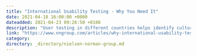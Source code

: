 ```yaml
---
title: "International Usability Testing - Why You Need It"
date: 2021-04-18 16:00:00 +0000
dateadded: 2021-04-23 09:26:50 +0100
description: "User testing in different countries helps identify culturally specific usability issues. Testing correctly and at the right time will help you thrive in a new market."
link: "https://www.nngroup.com/articles/why-international-usability-testing/"
category:
directory: _directory/nielsen-norman-group.md
---
```

